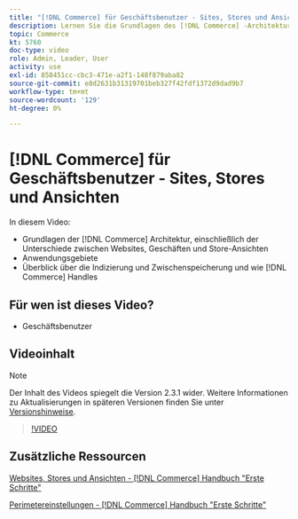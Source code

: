 ```yaml
---
title: "[!DNL Commerce] für Geschäftsbenutzer - Sites, Stores und Ansichten"
description: Lernen Sie die Grundlagen des [!DNL Commerce] -Architektur, einschließlich der Unterschiede zwischen Websites, Geschäften, Store-Ansichten und Anwendungsbereichen. Verstehen Sie Indizierung und Zwischenspeicherung.
topic: Commerce
kt: 5760
doc-type: video
role: Admin, Leader, User
activity: use
exl-id: 858451cc-cbc3-471e-a2f1-148f879aba82
source-git-commit: e8d2631b31319701beb327f42fdf1372d9dad9b7
workflow-type: tm+mt
source-wordcount: '129'
ht-degree: 0%

---
```


# [!DNL Commerce] für Geschäftsbenutzer - Sites, Stores und Ansichten

In diesem Video:

- Grundlagen der [!DNL Commerce] Architektur, einschließlich der Unterschiede zwischen Websites, Geschäften und Store-Ansichten
- Anwendungsgebiete
- Überblick über die Indizierung und Zwischenspeicherung und wie [!DNL Commerce] Handles

## Für wen ist dieses Video?

- Geschäftsbenutzer

## Videoinhalt

>[!NOTE]
>
>Der Inhalt des Videos spiegelt die Version 2.3.1 wider. Weitere Informationen zu Aktualisierungen in späteren Versionen finden Sie unter [Versionshinweise](https://experienceleague.adobe.com/docs/commerce-operations/release/notes/overview.html).

>[!VIDEO](https://video.tv.adobe.com/v/35945?quality=12&learn=on)

## Zusätzliche Ressourcen

[Websites, Stores und Ansichten - [!DNL Commerce] Handbuch &quot;Erste Schritte&quot;](https://experienceleague.adobe.com/docs/commerce-admin/start/setup/websites-stores-views.html)

[Perimetereinstellungen - [!DNL Commerce] Handbuch &quot;Erste Schritte&quot;](https://experienceleague.adobe.com/docs/commerce-admin/start/setup/websites-stores-views.html#scope-settings)
